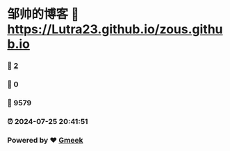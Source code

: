 # 邹帅的博客 :link: https://Lutra23.github.io/zous.github.io 
### :page_facing_up: [2](https://Lutra23.github.io/zous.github.io/tag.html) 
### :speech_balloon: 0 
### :hibiscus: 9579 
### :alarm_clock: 2024-07-25 20:41:51 
### Powered by :heart: [Gmeek](https://github.com/Meekdai/Gmeek)
